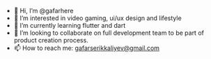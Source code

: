 - 👋 Hi, I’m @gafarhere
- 👀 I’m interested in video gaming, ui/ux design and lifestyle
- 🌱 I’m currently learning flutter and dart
- 💞️ I’m looking to collaborate on full development team to be part of product creation process.
- 📫 How to reach me: gafarserikkaliyev@gmail.com
